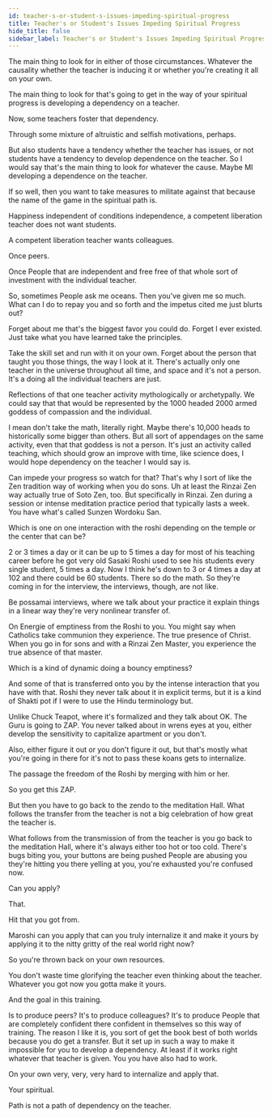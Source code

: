 ```yaml
---
id: teacher-s-or-student-s-issues-impeding-spiritual-progress
title: Teacher's or Student's Issues Impeding Spiritual Progress
hide_title: false
sidebar_label: Teacher's or Student's Issues Impeding Spiritual Progress
---
```

The main thing to look for in either of those circumstances. Whatever the causality whether the teacher is inducing it or whether you're creating it all on your own.

The main thing to look for that's going to get in the way of your spiritual progress is developing a dependency on a teacher.

Now, some teachers foster that dependency.

Through some mixture of altruistic and selfish motivations, perhaps.

But also students have a tendency whether the teacher has issues, or not students have a tendency to develop dependence on the teacher. So I would say that's the main thing to look for whatever the cause. Maybe MI developing a dependence on the teacher.

If so well, then you want to take measures to militate against that because the name of the game in the spiritual path is.

Happiness independent of conditions independence, a competent liberation teacher does not want students.

A competent liberation teacher wants colleagues.

Once peers.

Once People that are independent and free free of that whole sort of investment with the individual teacher.

So, sometimes People ask me oceans. Then you've given me so much. What can I do to repay you and so forth and the impetus cited me just blurts out?



Forget about me that's the biggest favor you could do. Forget I ever existed. Just take what you have learned take the principles.

Take the skill set and run with it on your own. Forget about the person that taught you those things, the way I look at it. There's actually only one teacher in the universe throughout all time, and space and it's not a person. It's a doing all the individual teachers are just.

Reflections of that one teacher activity mythologically or archetypally. We could say that that would be represented by the 1000 headed 2000 armed goddess of compassion and the individual.

I mean don't take the math, literally right. Maybe there's 10,000 heads to historically some bigger than others. But all sort of appendages on the same activity, even that that goddess is not a person. It's just an activity called teaching, which should grow an improve with time, like science does, I would hope dependency on the teacher I would say is.

Can impede your progress so watch for that? That's why I sort of like the Zen tradition way of working when you do sons. Uh at least the Rinzai Zen way actually true of Soto Zen, too. But specifically in Rinzai. Zen during a session or intense meditation practice period that typically lasts a week. You have what's called Sunzen Wordoku San.

Which is one on one interaction with the roshi depending on the temple or the center that can be?

2 or 3 times a day or it can be up to 5 times a day for most of his teaching career before he got very old Sasaki Roshi used to see his students every single student, 5 times a day. Now I think he's down to 3 or 4 times a day at 102 and there could be 60 students. There so do the math. So they're coming in for the interview, the interviews, though, are not like.

Be possamai interviews, where we talk about your practice it explain things in a linear way they're very nonlinear transfer of.

On Energie of emptiness from the Roshi to you. You might say when Catholics take communion they experience. The true presence of Christ. When you go in for sons and with a Rinzai Zen Master, you experience the true absence of that master.

Which is a kind of dynamic doing a bouncy emptiness?

And some of that is transferred onto you by the intense interaction that you have with that. Roshi they never talk about it in explicit terms, but it is a kind of Shakti pot if I were to use the Hindu terminology but.

Unlike Chuck Teapot, where it's formalized and they talk about OK. The Guru is going to ZAP. You never talked about in wrens eyes at you, either develop the sensitivity to capitalize apartment or you don't.

Also, either figure it out or you don't figure it out, but that's mostly what you're going in there for it's not to pass these koans gets to internalize.

The passage the freedom of the Roshi by merging with him or her.

So you get this ZAP.

But then you have to go back to the zendo to the meditation Hall. What follows the transfer from the teacher is not a big celebration of how great the teacher is.

What follows from the transmission of from the teacher is you go back to the meditation Hall, where it's always either too hot or too cold. There's bugs biting you, your buttons are being pushed People are abusing you they're hitting you there yelling at you, you're exhausted you're confused now.

Can you apply?

That.

Hit that you got from.

Maroshi can you apply that can you truly internalize it and make it yours by applying it to the nitty gritty of the real world right now?

So you're thrown back on your own resources.

You don't waste time glorifying the teacher even thinking about the teacher. Whatever you got now you gotta make it yours.

And the goal in this training.

Is to produce peers? It's to produce colleagues? It's to produce People that are completely confident there confident in themselves so this way of training. The reason I like it is, you sort of get the book best of both worlds because you do get a transfer. But it set up in such a way to make it impossible for you to develop a dependency. At least if it works right whatever that teacher is given. You you have also had to work.

On your own very, very, very hard to internalize and apply that.

Your spiritual.

Path is not a path of dependency on the teacher.

